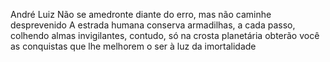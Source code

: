 André Luiz
Não se amedronte diante do erro, mas não caminhe desprevenido
A estrada humana conserva armadilhas, a cada passo, colhendo almas invigilantes, contudo, só na crosta planetária obterão você as conquistas que lhe melhorem o ser à luz da imortalidade

